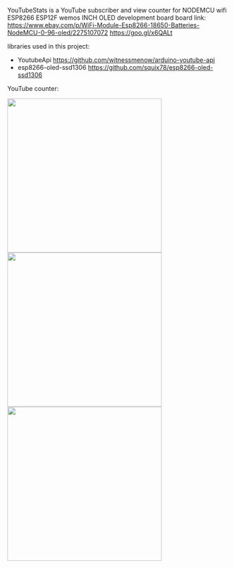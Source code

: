 YouTubeStats is a YouTube subscriber and view counter for NODEMCU wifi ESP8266 ESP12F wemos INCH OLED development board
board link:
https://www.ebay.com/p/WiFi-Module-Esp8266-18650-Batteries-NodeMCU-0-96-oled/2275107072
https://goo.gl/x6QALt

libraries used in this project:
* YoutubeApi https://github.com/witnessmenow/arduino-youtube-api
* esp8266-oled-ssd1306 https://github.com/squix78/esp8266-oled-ssd1306
 
 YouTube counter:
 
 <img width="350" alt=" " src="https://github.com/michaelletsch/youtube_subscriberCount_ViewCount_esp8266_oled_NodeMCU/blob/master/20171204_223745.jpg?raw=true">
 
 <img width="350" alt=" " src="https://github.com/michaelletsch/youtube_subscriberCount_ViewCount_esp8266_oled_NodeMCU/blob/master/20171204_223625.jpg?raw=true">
 
 <img width="350" alt=" " src="https://github.com/michaelletsch/youtube_subscriberCount_ViewCount_esp8266_oled_NodeMCU/blob/master/20171204_223654.jpg?raw=true">
 




